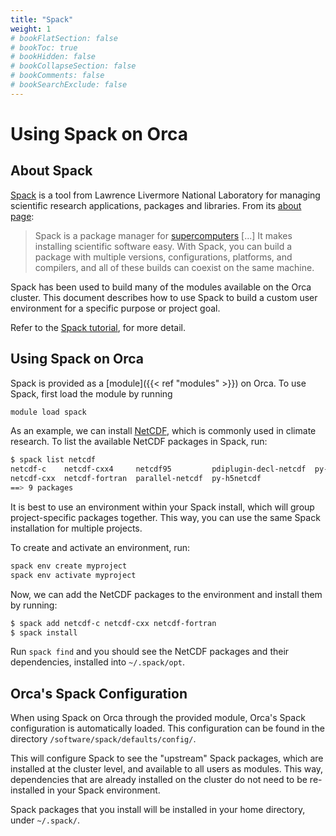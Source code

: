 ```yaml
---
title: "Spack"
weight: 1
# bookFlatSection: false
# bookToc: true
# bookHidden: false
# bookCollapseSection: false
# bookComments: false
# bookSearchExclude: false
---
```


# Using Spack on Orca

## About Spack

[Spack](https://spack.io) is a tool from Lawrence Livermore National Laboratory for managing scientific research applications, packages and libraries.
From its [about page](https://spack.io/about/):

> Spack is a package manager for [supercomputers](https://en.wikipedia.org/wiki/Supercomputer) [...]
> It makes installing scientific software easy.
> With Spack, you can build a package with multiple versions, configurations, platforms, and compilers, and all of these builds can coexist on the same machine.

Spack has been used to build many of the modules available on the Orca cluster.
This document describes how to use Spack to build a custom user environment for a specific purpose or project goal.

Refer to the [Spack tutorial](https://spack-tutorial.readthedocs.io/en/latest/tutorial_basics.html#), for more
detail.

## Using Spack on Orca

Spack is provided as a [module]({{< ref "modules" >}}) on Orca. To use Spack, first load the module by running
```bash
module load spack
```

As an example, we can install [NetCDF](https://www.unidata.ucar.edu/software/netcdf/), which is commonly used in climate research.
To list the available NetCDF packages in Spack, run:

```bash
$ spack list netcdf
netcdf-c    netcdf-cxx4     netcdf95         pdiplugin-decl-netcdf  py-netcdf4
netcdf-cxx  netcdf-fortran  parallel-netcdf  py-h5netcdf
==> 9 packages
```

It is best to use an environment within your Spack install, which will group project-specific packages together.
This way, you can use the same Spack installation for multiple projects.

To create and activate an environment, run:
```bash
spack env create myproject
spack env activate myproject
```

Now, we can add the NetCDF packages to the environment and install them by running:

```bash
$ spack add netcdf-c netcdf-cxx netcdf-fortran
$ spack install
```

Run `spack find` and you should see the NetCDF packages and their dependencies, installed into `~/.spack/opt`.

## Orca's Spack Configuration

When using Spack on Orca through the provided module, Orca's Spack configuration is automatically loaded.
This configuration can be found in the directory `/software/spack/defaults/config/`.

This will configure Spack to see the "upstream" Spack packages, which are installed at the cluster level, and available to all users as modules.
This way, dependencies that are already installed on the cluster do not need to be re-installed in your Spack environment.

Spack packages that you install will be installed in your home directory, under `~/.spack/`.
